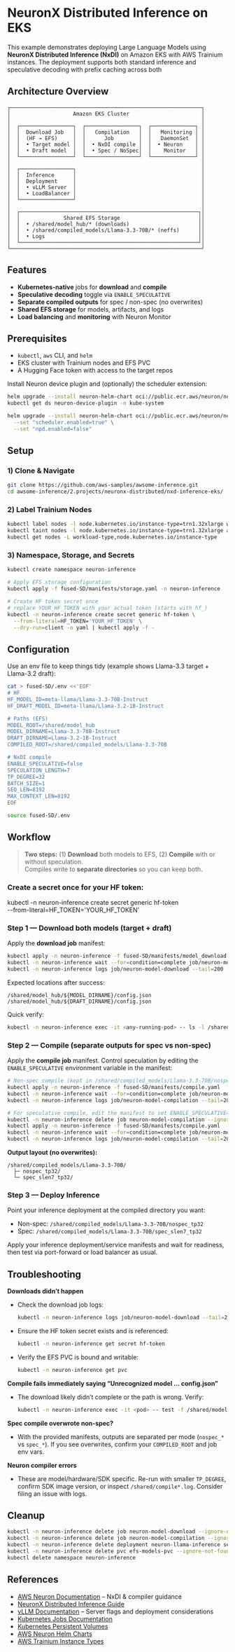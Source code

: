 # NeuronX Distributed Inference on EKS

This example demonstrates deploying Large Language Models using **NeuronX Distributed Inference (NxDI)** on Amazon EKS with AWS Trainium instances. The deployment supports both standard inference and speculative decoding with prefix caching across both

## Architecture Overview

```
┌─────────────────────────────────────────────────────────────┐
│                    Amazon EKS Cluster                       │
│                                                             │
│  ┌─────────────────┐  ┌─────────────────┐  ┌──────────────┐ │
│  │  Download Job   │  │   Compilation   │  │   Monitoring │ │
│  │  (HF → EFS)     │  │      Job        │  │   DaemonSet  │ │
│  │  • Target model │  │  • NxDI compile │  │  • Neuron    │ │
│  │  • Draft model  │  │  • Spec / NoSpec│  │    Monitor   │ │
│  └─────────────────┘  └─────────────────┘  └──────────────┘ │
│                                                             │
│  ┌─────────────────┐                                        │
│  │  Inference      │                                        │
│  │  Deployment     │                                        │
│  │  • vLLM Server  │                                        │
│  │  • LoadBalancer │                                        │
│  └─────────────────┘                                        │
│                                                             │
│  ┌─────────────────────────────────────────────────────────┐│
│  │              Shared EFS Storage                         ││
│  │  • /shared/model_hub/* (downloads)                      ││
│  │  • /shared/compiled_models/Llama-3.3-70B/* (neffs)      ││
│  │  • Logs                                                 ││
│  └─────────────────────────────────────────────────────────┘│
└─────────────────────────────────────────────────────────────┘
```

## Features

- **Kubernetes-native** jobs for **download** and **compile**
- **Speculative decoding** toggle via `ENABLE_SPECULATIVE`
- **Separate compiled outputs** for spec / non-spec (no overwrites)
- **Shared EFS storage** for models, artifacts, and logs
- **Load balancing** and **monitoring** with Neuron Monitor

## Prerequisites

- `kubectl`, `aws` CLI, and `helm`
- EKS cluster with Trainium nodes and EFS PVC
- A Hugging Face token with access to the target repos

Install Neuron device plugin and (optionally) the scheduler extension:

```bash
helm upgrade --install neuron-helm-chart oci://public.ecr.aws/neuron/neuron-helm-chart --set "npd.enabled=false"
kubectl get ds neuron-device-plugin -n kube-system

helm upgrade --install neuron-helm-chart oci://public.ecr.aws/neuron/neuron-helm-chart \
  --set "scheduler.enabled=true" \
  --set "npd.enabled=false"
```

## Setup

### 1) Clone & Navigate

```bash
git clone https://github.com/aws-samples/awsome-inference.git
cd awsome-inference/2.projects/neuronx-distributed/nxd-inference-eks/
```

### 2) Label Trainium Nodes

```bash
kubectl label nodes -l node.kubernetes.io/instance-type=trn1.32xlarge workload-type=neuron-inference
kubectl taint nodes -l node.kubernetes.io/instance-type=trn1.32xlarge aws.amazon.com/neuron=:NoSchedule
kubectl get nodes -L workload-type,node.kubernetes.io/instance-type
```

### 3) Namespace, Storage, and Secrets

```bash
kubectl create namespace neuron-inference

# Apply EFS storage configuration
kubectl apply -f fused-SD/manifests/storage.yaml -n neuron-inference

# Create HF token secret once
# replace YOUR_HF_TOKEN with your actual token (starts with hf_)
kubectl -n neuron-inference create secret generic hf-token \
  --from-literal=HF_TOKEN='YOUR_HF_TOKEN' \
  --dry-run=client -o yaml | kubectl apply -f -

```

## Configuration

Use an env file to keep things tidy (example shows Llama-3.3 target + Llama-3.2 draft):

```bash
cat > fused-SD/.env <<'EOF'
# HF
HF_MODEL_ID=meta-llama/Llama-3.3-70B-Instruct
HF_DRAFT_MODEL_ID=meta-llama/Llama-3.2-1B-Instruct

# Paths (EFS)
MODEL_ROOT=/shared/model_hub
MODEL_DIRNAME=Llama-3.3-70B-Instruct
DRAFT_DIRNAME=Llama-3.2-1B-Instruct
COMPILED_ROOT=/shared/compiled_models/Llama-3.3-70B

# NxDI compile
ENABLE_SPECULATIVE=false
SPECULATION_LENGTH=7
TP_DEGREE=32
BATCH_SIZE=1
SEQ_LEN=8192
MAX_CONTEXT_LEN=8192
EOF

source fused-SD/.env
```

## Workflow

> **Two steps:** (1) **Download** both models to EFS, (2) **Compile** with or without speculation.  
> Compiles write to **separate directories** so you can keep both.

### Create a secret once for your HF token:

kubectl -n neuron-inference create secret generic hf-token \
  --from-literal=HF_TOKEN='YOUR_HF_TOKEN'


### Step 1 — Download both models (target + draft)

Apply the **download job** manifest:

```bash
kubectl apply -n neuron-inference -f fused-SD/manifests/model_download.yaml
kubectl -n neuron-inference wait --for=condition=complete job/neuron-model-download --timeout=3600s
kubectl -n neuron-inference logs job/neuron-model-download --tail=200
```

Expected locations after success:

```
/shared/model_hub/${MODEL_DIRNAME}/config.json
/shared/model_hub/${DRAFT_DIRNAME}/config.json
```

Quick verify:

```bash
kubectl -n neuron-inference exec -it <any-running-pod> -- ls -l /shared/model_hub/${MODEL_DIRNAME} | head
```

### Step 2 — Compile (separate outputs for spec vs non-spec)

Apply the **compile job** manifest. Control speculation by editing the `ENABLE_SPECULATIVE` environment variable in the manifest:

```bash
# Non-spec compile (kept in /shared/compiled_models/Llama-3.3-70B/nospec_tp32)
kubectl apply -n neuron-inference -f fused-SD/manifests/compile.yaml
kubectl -n neuron-inference wait --for=condition=complete job/neuron-model-compilation --timeout=3600s
kubectl -n neuron-inference logs job/neuron-model-compilation --tail=200

# For speculative compile, edit the manifest to set ENABLE_SPECULATIVE=true, then:
kubectl -n neuron-inference delete job neuron-model-compilation --ignore-not-found
kubectl apply -n neuron-inference -f fused-SD/manifests/compile.yaml
kubectl -n neuron-inference wait --for=condition=complete job/neuron-model-compilation --timeout=3600s
kubectl -n neuron-inference logs job/neuron-model-compilation --tail=200
```

**Output layout (no overwrites):**
```
/shared/compiled_models/Llama-3.3-70B/
  ├─ nospec_tp32/
  └─ spec_slen7_tp32/
```

### Step 3 — Deploy Inference

Point your inference deployment at the compiled directory you want:

- Non-spec: `/shared/compiled_models/Llama-3.3-70B/nospec_tp32`
- Spec: `/shared/compiled_models/Llama-3.3-70B/spec_slen7_tp32`

Apply your inference deployment/service manifests and wait for readiness, then test via port-forward or load balancer as usual.

## Troubleshooting

**Downloads didn’t happen**
- Check the download job logs:
  ```bash
  kubectl -n neuron-inference logs job/neuron-model-download --tail=200
  ```
- Ensure the HF token secret exists and is referenced:
  ```bash
  kubectl -n neuron-inference get secret hf-token
  ```
- Verify the EFS PVC is bound and writable:
  ```bash
  kubectl -n neuron-inference get pvc
  ```

**Compile fails immediately saying “Unrecognized model … config.json”**
- The download likely didn’t complete or the path is wrong. Verify:
  ```bash
  kubectl -n neuron-inference exec -it <pod> -- test -f /shared/model_hub/${MODEL_DIRNAME}/config.json && echo OK
  ```

**Spec compile overwrote non-spec?**
- With the provided manifests, outputs are separated per mode (`nospec_*` vs `spec_*`). If you see overwrites, confirm your `COMPILED_ROOT` and job env vars.

**Neuron compiler errors**
- These are model/hardware/SDK specific. Re-run with smaller `TP_DEGREE`, confirm SDK image version, or inspect `/shared/compile*.log`. Consider filing an issue with logs.

## Cleanup

```bash
kubectl -n neuron-inference delete job neuron-model-download --ignore-not-found
kubectl -n neuron-inference delete job neuron-model-compilation --ignore-not-found
kubectl -n neuron-inference delete deployment neuron-llama-inference service neuron-llama-service --ignore-not-found
kubectl -n neuron-inference delete pvc efs-models-pvc --ignore-not-found
kubectl delete namespace neuron-inference
```

## References

- [AWS Neuron Documentation](https://awsdocs-neuron.readthedocs-hosted.com/en/latest/) – NxDI & compiler guidance
- [NeuronX Distributed Inference Guide](https://awsdocs-neuron.readthedocs-hosted.com/en/latest/libraries/neuronx-distributed/index.html)
- [vLLM Documentation](https://docs.vllm.ai/) – Server flags and deployment considerations
- [Kubernetes Jobs Documentation](https://kubernetes.io/docs/concepts/workloads/controllers/job/)
- [Kubernetes Persistent Volumes](https://kubernetes.io/docs/concepts/storage/persistent-volumes/)
- [AWS Neuron Helm Charts](https://github.com/aws-neuron/aws-neuron-helm-charts)
- [AWS Trainium Instance Types](https://aws.amazon.com/ec2/instance-types/trn1/)
